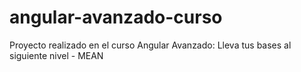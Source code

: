 # angular-avanzado-curso
Proyecto realizado en el curso Angular Avanzado: Lleva tus bases al siguiente nivel - MEAN
